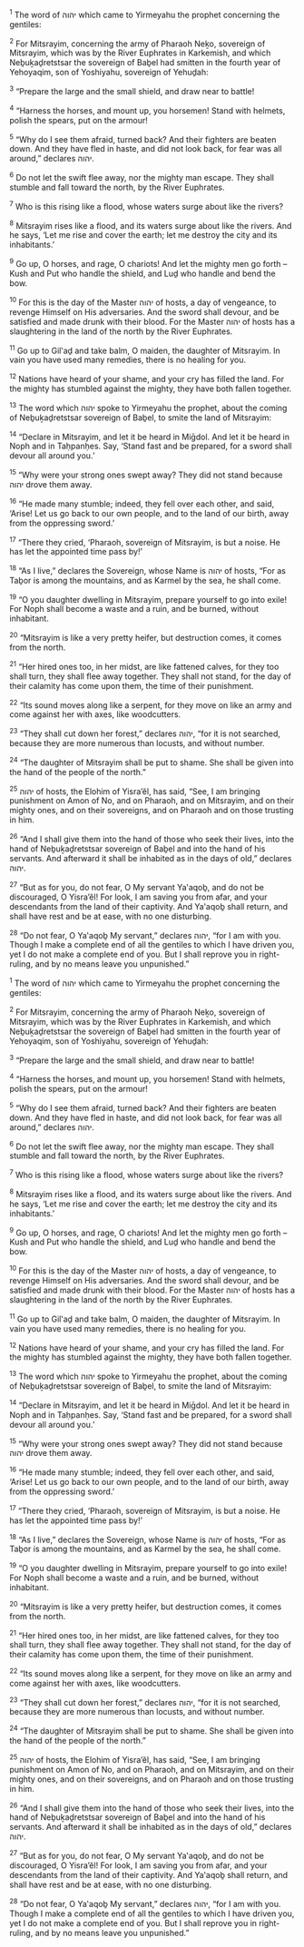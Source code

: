 <sup>1</sup> The word of יהוה which came to Yirmeyahu the prophet concerning the gentiles:

<sup>2</sup> For Mitsrayim, concerning the army of Pharaoh Neḵo, sovereign of Mitsrayim, which was by the River Euphrates in Karkemish, and which Neḇuḵaḏretstsar the sovereign of Baḇel had smitten in the fourth year of Yehoyaqim, son of Yoshiyahu, sovereign of Yehuḏah:

<sup>3</sup> “Prepare the large and the small shield, and draw near to battle!

<sup>4</sup> “Harness the horses, and mount up, you horsemen! Stand with helmets, polish the spears, put on the armour!

<sup>5</sup> “Why do I see them afraid, turned back? And their fighters are beaten down. And they have fled in haste, and did not look back, for fear was all around,” declares יהוה.

<sup>6</sup> Do not let the swift flee away, nor the mighty man escape. They shall stumble and fall toward the north, by the River Euphrates.

<sup>7</sup> Who is this rising like a flood, whose waters surge about like the rivers?

<sup>8</sup> Mitsrayim rises like a flood, and its waters surge about like the rivers. And he says, ‘Let me rise and cover the earth; let me destroy the city and its inhabitants.’

<sup>9</sup> Go up, O horses, and rage, O chariots! And let the mighty men go forth – Kush and Put who handle the shield, and Luḏ who handle and bend the bow.

<sup>10</sup> For this is the day of the Master יהוה of hosts, a day of vengeance, to revenge Himself on His adversaries. And the sword shall devour, and be satisfied and made drunk with their blood. For the Master יהוה of hosts has a slaughtering in the land of the north by the River Euphrates.

<sup>11</sup> Go up to Gil‛aḏ and take balm, O maiden, the daughter of Mitsrayim. In vain you have used many remedies, there is no healing for you.

<sup>12</sup> Nations have heard of your shame, and your cry has filled the land. For the mighty has stumbled against the mighty, they have both fallen together.

<sup>13</sup> The word which יהוה spoke to Yirmeyahu the prophet, about the coming of Neḇuḵaḏretstsar sovereign of Baḇel, to smite the land of Mitsrayim:

<sup>14</sup> “Declare in Mitsrayim, and let it be heard in Miḡdol. And let it be heard in Noph and in Taḥpanḥes. Say, ‘Stand fast and be prepared, for a sword shall devour all around you.’

<sup>15</sup> “Why were your strong ones swept away? They did not stand because יהוה drove them away.

<sup>16</sup> “He made many stumble; indeed, they fell over each other, and said, ‘Arise! Let us go back to our own people, and to the land of our birth, away from the oppressing sword.’

<sup>17</sup> “There they cried, ‘Pharaoh, sovereign of Mitsrayim, is but a noise. He has let the appointed time pass by!’

<sup>18</sup> “As I live,” declares the Sovereign, whose Name is יהוה of hosts, “For as Taḇor is among the mountains, and as Karmel by the sea, he shall come.

<sup>19</sup> “O you daughter dwelling in Mitsrayim, prepare yourself to go into exile! For Noph shall become a waste and a ruin, and be burned, without inhabitant.

<sup>20</sup> “Mitsrayim is like a very pretty heifer, but destruction comes, it comes from the north.

<sup>21</sup> “Her hired ones too, in her midst, are like fattened calves, for they too shall turn, they shall flee away together. They shall not stand, for the day of their calamity has come upon them, the time of their punishment.

<sup>22</sup> “Its sound moves along like a serpent, for they move on like an army and come against her with axes, like woodcutters.

<sup>23</sup> “They shall cut down her forest,” declares יהוה, “for it is not searched, because they are more numerous than locusts, and without number.

<sup>24</sup> “The daughter of Mitsrayim shall be put to shame. She shall be given into the hand of the people of the north.”

<sup>25</sup> יהוה of hosts, the Elohim of Yisra’ĕl, has said, “See, I am bringing punishment on Amon of No, and on Pharaoh, and on Mitsrayim, and on their mighty ones, and on their sovereigns, and on Pharaoh and on those trusting in him.

<sup>26</sup> “And I shall give them into the hand of those who seek their lives, into the hand of Neḇuḵaḏretstsar sovereign of Baḇel and into the hand of his servants. And afterward it shall be inhabited as in the days of old,” declares יהוה.

<sup>27</sup> “But as for you, do not fear, O My servant Ya‛aqoḇ, and do not be discouraged, O Yisra’ĕl! For look, I am saving you from afar, and your descendants from the land of their captivity. And Ya‛aqoḇ shall return, and shall have rest and be at ease, with no one disturbing.

<sup>28</sup> “Do not fear, O Ya‛aqoḇ My servant,” declares יהוה, “for I am with you. Though I make a complete end of all the gentiles to which I have driven you, yet I do not make a complete end of you. But I shall reprove you in right-ruling, and by no means leave you unpunished.”

<sup>1</sup> The word of יהוה which came to Yirmeyahu the prophet concerning the gentiles:

<sup>2</sup> For Mitsrayim, concerning the army of Pharaoh Neḵo, sovereign of Mitsrayim, which was by the River Euphrates in Karkemish, and which Neḇuḵaḏretstsar the sovereign of Baḇel had smitten in the fourth year of Yehoyaqim, son of Yoshiyahu, sovereign of Yehuḏah:

<sup>3</sup> “Prepare the large and the small shield, and draw near to battle!

<sup>4</sup> “Harness the horses, and mount up, you horsemen! Stand with helmets, polish the spears, put on the armour!

<sup>5</sup> “Why do I see them afraid, turned back? And their fighters are beaten down. And they have fled in haste, and did not look back, for fear was all around,” declares יהוה.

<sup>6</sup> Do not let the swift flee away, nor the mighty man escape. They shall stumble and fall toward the north, by the River Euphrates.

<sup>7</sup> Who is this rising like a flood, whose waters surge about like the rivers?

<sup>8</sup> Mitsrayim rises like a flood, and its waters surge about like the rivers. And he says, ‘Let me rise and cover the earth; let me destroy the city and its inhabitants.’

<sup>9</sup> Go up, O horses, and rage, O chariots! And let the mighty men go forth – Kush and Put who handle the shield, and Luḏ who handle and bend the bow.

<sup>10</sup> For this is the day of the Master יהוה of hosts, a day of vengeance, to revenge Himself on His adversaries. And the sword shall devour, and be satisfied and made drunk with their blood. For the Master יהוה of hosts has a slaughtering in the land of the north by the River Euphrates.

<sup>11</sup> Go up to Gil‛aḏ and take balm, O maiden, the daughter of Mitsrayim. In vain you have used many remedies, there is no healing for you.

<sup>12</sup> Nations have heard of your shame, and your cry has filled the land. For the mighty has stumbled against the mighty, they have both fallen together.

<sup>13</sup> The word which יהוה spoke to Yirmeyahu the prophet, about the coming of Neḇuḵaḏretstsar sovereign of Baḇel, to smite the land of Mitsrayim:

<sup>14</sup> “Declare in Mitsrayim, and let it be heard in Miḡdol. And let it be heard in Noph and in Taḥpanḥes. Say, ‘Stand fast and be prepared, for a sword shall devour all around you.’

<sup>15</sup> “Why were your strong ones swept away? They did not stand because יהוה drove them away.

<sup>16</sup> “He made many stumble; indeed, they fell over each other, and said, ‘Arise! Let us go back to our own people, and to the land of our birth, away from the oppressing sword.’

<sup>17</sup> “There they cried, ‘Pharaoh, sovereign of Mitsrayim, is but a noise. He has let the appointed time pass by!’

<sup>18</sup> “As I live,” declares the Sovereign, whose Name is יהוה of hosts, “For as Taḇor is among the mountains, and as Karmel by the sea, he shall come.

<sup>19</sup> “O you daughter dwelling in Mitsrayim, prepare yourself to go into exile! For Noph shall become a waste and a ruin, and be burned, without inhabitant.

<sup>20</sup> “Mitsrayim is like a very pretty heifer, but destruction comes, it comes from the north.

<sup>21</sup> “Her hired ones too, in her midst, are like fattened calves, for they too shall turn, they shall flee away together. They shall not stand, for the day of their calamity has come upon them, the time of their punishment.

<sup>22</sup> “Its sound moves along like a serpent, for they move on like an army and come against her with axes, like woodcutters.

<sup>23</sup> “They shall cut down her forest,” declares יהוה, “for it is not searched, because they are more numerous than locusts, and without number.

<sup>24</sup> “The daughter of Mitsrayim shall be put to shame. She shall be given into the hand of the people of the north.”

<sup>25</sup> יהוה of hosts, the Elohim of Yisra’ĕl, has said, “See, I am bringing punishment on Amon of No, and on Pharaoh, and on Mitsrayim, and on their mighty ones, and on their sovereigns, and on Pharaoh and on those trusting in him.

<sup>26</sup> “And I shall give them into the hand of those who seek their lives, into the hand of Neḇuḵaḏretstsar sovereign of Baḇel and into the hand of his servants. And afterward it shall be inhabited as in the days of old,” declares יהוה.

<sup>27</sup> “But as for you, do not fear, O My servant Ya‛aqoḇ, and do not be discouraged, O Yisra’ĕl! For look, I am saving you from afar, and your descendants from the land of their captivity. And Ya‛aqoḇ shall return, and shall have rest and be at ease, with no one disturbing.

<sup>28</sup> “Do not fear, O Ya‛aqoḇ My servant,” declares יהוה, “for I am with you. Though I make a complete end of all the gentiles to which I have driven you, yet I do not make a complete end of you. But I shall reprove you in right-ruling, and by no means leave you unpunished.”

